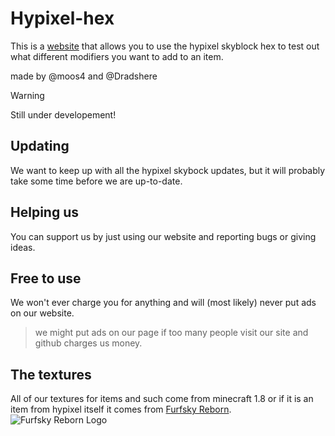 # Hypixel-hex
This is a [website](https://moos4.github.io/hypixel-hex.io/) that allows you to use the hypixel skyblock hex to test out what different modifiers you want to add to an item.

made by @moos4 and @Dradshere

> [!WARNING]
> Still under developement!

## Updating
We want to keep up with all the hypixel skybock updates, but it will probably take some time before we are up-to-date.

## Helping us
You can support us by just using our website and reporting bugs or giving ideas.

## Free to use
We won't ever charge you for anything and will (most likely) never put ads on our website.
> we might put ads on our page if too many people visit our site and github charges us money.

## The textures
All of our textures for items and such come from minecraft 1.8 or if it is an item from hypixel itself it comes from [Furfsky Reborn](https://furfsky.net/).
![Furfsky Reborn Logo](https://furfsky.net/_next/image?url=%2F_next%2Fstatic%2Fmedia%2Flogo.f54eb8ab.gif&w=640&q=75)